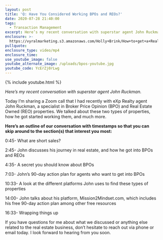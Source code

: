 ```yaml
---
layout: post
title: 'Q: Have You Considered Working BPOs and REOs?'
date: 2020-07-28 21:40:00
tags:
  - Transaction Management
excerpt: Here’s my recent conversation with superstar agent John Ruckman.
enclosure: >-
  https://vyralmarketing.s3.amazonaws.com/Holly+Brink/How+to+get+a+Real+Estate+License+in+Iowa_.mp4
pullquote:
enclosure_type: video/mp4
enclosure_time:
use_youtube_image: false
youtube_alternate_image: /uploads/bpos-youtube.jpg
youtube_code: YcErZj0rLwg
---
```


{% include youtube.html %}

*Here’s my recent conversation with superstar agent John Ruckman.*

Today I’m sharing a Zoom call that I had recently with eXp Realty agent John Ruckman, a specialist in Broker Price Opinion (BPO) and Real Estate Owned (REO) properties. We talked about these two types of properties, how he got started working them, and much more.

**Here’s an outline of our conversation with timestamps so that you can skip around to the section(s) that interest you most:**

0:45- What are short sales?

2:45- John discusses his journey in real estate, and how he got into BPOs and REOs

4:35- A secret you should know about BPOs

7:03- John’s 90-day action plan for agents who want to get into BPOs

10:33- A look at the different platforms John uses to find these types of properties

14:00- John talks about his platform, Mission2Mindset.com, which includes his free 90-day action plan among other free resources

16:33- Wrapping things up

If you have questions for me about what we discussed or anything else related to the real estate business, don’t hesitate to reach out via phone or email today. I look forward to hearing from you soon.<br>&nbsp;